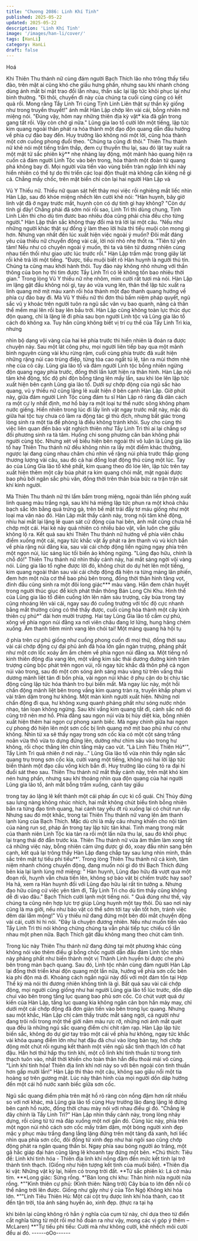 ```yaml
---
title: "Chương 2086: Linh Khí Tinh"
published: 2025-05-22
updated: 2025-05-22
description: 'Linh Khí Tinh'
image: '/images/han-li/cover/'
tags: [HanLi]
category: HanLi
draft: false
---
```


Hoá

Khi Thiên Thu thánh nữ cùng đám người Bạch Thích lão nho
trông thấy tiểu đảo, trên mặt ai cũng khó che giấu hưng phấn,
nhưng sau khi nhanh chóng dùng ánh mắt bí mật trao đổi lẫn
nhau, thần sắc lại lập tức khôi phục lại như bình thường.
"Đi thôi, chuyến đi này của chúng ta cuối cùng cũng có kết quả
rồi. Mong rằng Tẩy Linh Trì cùng Tịnh Linh Liên thật sự thần kỳ
giống như trong truyền thuyết!" ánh mắt Hàn Lập chớp lên vài cái,
bỗng nhiên mở miệng nói.
"Đúng vậy, hôm nay những thiên địa kỳ vật* kia đã gần trong gang
tất rồi. Vậy còn chờ gì nữa." Lũng gia lao tổ cười lớn một tiếng,
lập tức kim quang ngoài thân phát ra hóa thành một đạo độn
quang dẫn đầu hướng về phía cự đảo bay đến.
Huy trưởng lão không nói một lời, cũng hóa thành một cơn cuồng
phong đuổi theo.
"Chúng ta cũng đi thôi."
Thiên Thu thánh nữ khẽ nói một tiếng trầm thấp, đem cự thuyền
thu lại, sau đó lật tay xuất ra một mặt tử sắc phiên kỳ** nhẹ nhàng
lay động, một mảnh hào quang hiện ra cuốn cả đám người Linh
Tộc vào bên trong, hóa thành một đoàn tử quang phá không bay
đi.
Mọi người vừa tiến vào vùng biển tràn ngập linh khí này hiển
nhiên có thể tự do thi triển các loại độn thuật mà không cần kiêng
nể gì cả.
Chẳng mấy chốc, trên mặt biển chỉ còn lại hai người Hàn Lập và

Vũ Y Thiếu nữ.
Thiếu nữ quan sát hết thảy mọi việc rồi nghiêng mắt liếc nhìn Hàn
Lập, sau đó khóe miệng nhếch lên cười khẽ nói:
"Hàn huynh, bây giờ linh vật đã ở ngay trước mắt, huynh còn có
dự tính gì hay không?
"Còn dự tính gì đây! Chẳng phải đã sớm nói rồi sao, Linh Trì thì
dùng chung, Tịnh Linh Liên thì cho dù tìm đươc bao nhiêu đóa
cũng phải chia đều cho từng người." Hàn Lập thần sắc không
thay đổi mà trả lời lại một câu.
"Nếu như những người khác thật sự đồng ý làm theo lời hứa thì
tiểu muội còn mong gì hơn. Nhưng vạn nhất đến lúc xuất hiện
việc ngoài ý muốn? Đôi mắt đáng yêu của thiếu nữ chuyển động
vài cái, lời nói nhỏ nhẹ thốt ra.
"Tiên tử yên tâm! Nếu như có chụyên ngoài ý muốn, thì ta và tiên
tử đương nhiên cùng nhau tiến thối như giao ước lúc trước rồi."
Hàn Lập trầm mặc trong giây lát rồi khẽ trả lời một tiếng.
"Được, tiểu muội biết rõ Hàn huynh là người thủ tín. Chúng ta
cũng mau khởi hành thôi. Tuy đảo này không nhỏ nhưng với thần
thông của bọn họ thì tìm được Tẩy Linh Trì có lẽ không tốn bao
nhiêu thời gian." Trong lòng Vũ Y thiếu nữ nhẹ nhõm, mỉm cười
rất tươi mà nói.
Hàn Lập im lặng gật đầu không nói gì, tay áo vừa vung lên, thân
thể lập tức xuất ra linh quang mờ mịt màu xanh rồi hóa thành một
đạo thanh quang hướng về phía cự đảo bay đi.
Mà Vũ Y thiếu nữ thì đơn thủ bấm niệm pháp quyết, ngũ sắc vũ y
khoác trên người tuôn ra ngũ sắc vân vụ bao quanh, nâng cả thân
thể mềm mại lên rồi bay lên bầu trời.
Hàn Lập cũng không toàn lực thúc dục độn quang, chỉ là lặng lẽ đi
phía sau bọn người Linh tộc và Lũng gia lão tổ cách đó không xa.
Tuy hắn cũng không biết vị trí cụ thể của Tẩy Linh Trì kia, nhưng

nhìn bộ dạng vội vàng của hai kẻ phía trước thì hiển nhiên là
đoán ra được chuyện này.
Sau một lát công phu, mọi người liên tiếp bay qua một mảnh bình
nguyên cùng vài khu rừng rậm, cuối cùng phía trước đã xuất hiện
những rặng núi cao trùng điệp, từng tòa cao ngất tú lệ, tản ra mùi
thơm nhè nhẹ của cỏ cây.
Lũng gia lão tổ và đám người Linh tộc bỗng nhiên ngừng độn
quang ngay phía trước, đồng thời lần lượt hiện ra thân hình.
Hàn Lập nội tâm khẽ động, tốc độ phi độn bỗng tăng lên mấy lần,
sau khi lóe lên lập tức xuất hiện bên cạnh Lũng gia lão tổ.
Dưới sự chớp động của ngũ sắc hào quang, vũ y thiếu nữ cũng
lặng lẽ xuất hiện ở bên cạnh Hàn Lập.
Giờ phút này, giữa đám người Linh Tộc cùng đám tu sĩ Hàn Lập
rõ ràng đã dãn cách ra một cự ly nhất định, mơ hồ bày ra một loại
tư thế nước sông không phạm nước giếng.
Hiển nhiên trong lúc đi lấy linh vật ngay trước mắt này, mặc dù
giữa hai tộc tuy chưa có làm ra động tác gì thù địch, nhưng bất
giác trong lòng sinh ra một tia đề phòng là điều không tránh khỏi.
Suy cho cùng thì việc liên quan đến bảo vật nghịch thiên như Tẩy
Linh Trì thì ai lại chẳng sợ đối phương sinh ra tà tâm. Huống chi
song phương căn bản không phải người cùng tộc.
Nhưng xét về biểu hiện bên ngoài thì vô luận là Lũng gia lão tổ
hay Thiên Thu thánh nữ đều không nhìn ra lấy một điểm khác
thường, ngược lại đang cùng nhau chăm chú nhìn về rặng núi
phía trước thấp giọng thương lượng vài câu, sau đó cả hai đồng
loạt động thủ cùng một lúc.
Tay áo của Lũng Gia lão tổ khẽ phất, kim quang theo đó lóe lên,
lập tức trên tay xuất hiện thêm một cây búa phát ra kim quang
chói mắt, mặt ngoài được bao phủ bởi ngân sắc phù văn, đồng
thời trên thân búa bức ra trận trận sát khí kinh người.

Mà Thiên Thu thánh nữ thì lẩm bẩm trong miệng, ngoài thân liền
phóng xuất linh quang màu trắng ngà, sau khi há miệng lập tức
phun ra một khoả châu bạch sắc lớn bằng quả trứng gà, trên bề
mặt trải đầy tơ máu giống như một loại ma văn nào đó.
Hàn Lâp mắt thấy cảnh này, trong nội tâm khẽ động, nhíu hai mắt
lại lặng lẽ quan sát cử động của hai bên, ánh mắt cũng chưa hề
chớp một cái.
Hai kẻ này quả nhiên có nhiều bảo vật, vẫn luôn che giấu không
lộ ra.
Kết quả sau khi Thiên Thu thánh nữ hướng về phía viên châu
điểm xuống một cái, ngay tức khắc vật ấy phát ra âm thanh vù vù
kích bắn về phía rặng núi đằng kia, sau vài cái chớp động liền
ngừng ngay phía trên một ngọn núi, lúc sáng lúc tối biến ảo không
ngừng.
"Lũng đạo hữu, chính là chỗ đó!" Thiên Thu thánh nữ nhìn thấy
cảnh này, hai mắt sáng ngời vội vàng nói.
Lũng gia lão tổ nghe được lời đó, không chút do dự hét lên một
tiếng, kim quang ngoài thân sau vài cái chớp động đã hiện ra
từng mảng lân phiến, đem hơn một nửa cơ thể bao phủ bên
trong, đồng thời thân hình tăng vọt, đỉnh đầu cũng sinh ra một đôi
long giác*** màu vàng.
Hắn đem chân huyết trong người thúc giục để kích phát thần
thông Bán Long Chi Khu.
Hình thể của Lũng gia lão tổ điên cuồng lớn lên năm sáu trượng,
cây búa trong tay cũng nhoáng lên vài cái, ngay sau đó cuồng
trướng với tốc độ cực nhanh bằng mắt thường cũng có thể thấy
được, cuối cùng hóa thành một cây kình thiên cự phủ*" dài hơn
mười trượng.
Hai tay Lũng Gia lão tổ cầm cự phủ, xông về phía ngọn núi đằng
xa nơi viên châu đang lơ lửng, hung hăng chém xuống.
Âm thanh tiêm minh vang lên chói tai! Một mảng quang hà hội tụ

ở phía trên cự phủ giống như cuồng phong cuốn đi mọi thứ, đồng
thời sau vài cái chớp động cự đại phủ ảnh đã hóa lớn gần ngàn
trượng, phảng phất như một cơn lốc xoáy ầm ầm chém về phía
ngọn núi đằng xa.
Một tiếng nổ kinh thiên động địa vang lên, một vầng kim sắc thái
dương đường kính trăm trượng cũng bộc phát trên ngọn vúi, rồi
ngay tức khắc đã thôn phệ cả ngọn núi vào trong, sau đó một cơn
sóng ánh sáng màu vàng từ trên vầng thái dương mãnh liệt tản đi
bốn phía, vài ngọn núi khác ở phụ cận do bị chịu tác động cũng
lập tức hóa thành tro bụi biến mất.
Mà ngay lúc này, một hồi chấn động mãnh liệt bên trong vầng kim
quang tràn ra, truyền khắp phạm vi vài trăm dặm trong hư không.
Một màn kinh người xuất hiện.
Những nơi chấn động đi qua, hư không xung quanh phảng phất
như sóng nước nhộn nhạo, tán loạn không ngừng. Sau khi vầng
kim quang tắt đi, cảnh sắc nơi đó cũng trở nên mơ hồ. Phía đằng
sau ngọn núi vừa bị hủy diệt kia, bỗng nhiên xuất hiện thêm hai
ngọn cự phong xanh biếc.
Mà ngay chính giữa hai ngọn cự phong đó hiện lên một sơn cốc bị
linh quang mờ mịt bao phủ như có như không.
Nhìn từ xa sẽ thấy ngay trong sơn cốc kia có một cột sáng trắng
noãn vừa thô vừa to dựng đứng lên, dường như chìm sâu vào
trong hư không, rồi chọc thẳng lên chín tầng mây cao vút.
"Là Linh Tiêu Thiên Hủ*'", Tẩy Linh Trì quả nhiên ở nơi này..."
Lũng Gia lão tổ vừa nhìn thấy ngân sắc quang trụ trong sơn cốc
kia, cười vang một tiếng, không nói hai lời lập tức biến thành một
đạo cầu vồng kích bắn đi.
Huy trưởng lão cũng tỏ ra đại hỉ đuổi sát theo sau.
Thiên Thu thánh nữ mắt thấy cảnh này, trên mặt khó kìm nén
hưng phấn, nhưng sau khi thoáng nhìn qua độn quang của hai
người Lũng gia lão tổ, ánh mắt bỗng trầm xuống, cánh tay giấu

trong tay áo lặng lẽ kết thành một cái pháp ấn cực kì cổ quái.
Chỉ Thủy đứng sau lưng nàng không nhúc nhích, hai mắt không
chút biểu tình bỗng nhiên bắn ra từng đạo tinh quang, hai cánh
tay yếu ớt rũ xuống lại có chút run rẩy.
Nhưng sau đó một khắc, trong tai Thiên Thu thánh nữ vang lên
âm thanh lạnh lùng của Bạch Thích. Mặc dù chỉ là mấy câu
nhưng khiến cho nội tâm của nàng run sợ, pháp ấn trong tay lập
tức tản khai.
Tinh mang trong mắt của thanh niên Linh Tộc kia tản ra rồi một
lần nữa thu lại, sau đó khôi phục lại trạng thái đờ đẫn trước kia.
Thiên Thu thánh nữ vừa âm thầm làm xong tất cả những việc này,
bỗng nhiên cảm ứng được gì đó, xoay đầu nhìn sang bên cạnh,
kết quả lại trông thấy Hàn Lập đang chắp tay sau lưng nhìn mình,
thần sắc trên mặt tự tiếu phi tiếu**'.
Trong lòng Thiên Thu thánh nữ cả kinh, tâm niệm nhanh chóng
chuyển động, đang muốn nói gì đó thì Bạch Thích đứng bên kia
lại lạnh lùng mở miệng:
" Hàn huynh, Lũng đạo hữu đã vượt qua một đoạn rồi, huynh vẫn
chưa tiến lên, không sợ bảo vât bị chiếm trước hay sao? Ha hả,
xem ra Hàn huynh đối với Lũng đạo hữu lại rất tin tưởng a. Nhưng
đạo hữu cũng cứ việc yên tâm đi, Tẩy Linh Trì cho dù tìm thấy
cũng không dễ đi vào đâu." Bạch Thích cười lạnh một tiếng nói.
" Quả đúng như thế, vậy chúng ta cũng nên hợp lực trợ giúp Lũng
huynh một tay thôi. Dù sao nơi này cũng là ma giới, nếu như bảo
vật có thể sớm tới tay vẫn tốt hơn, tránh việc đêm dài lắm mộng!"
Vũ y thiếu nữ đang đứng một bên đôi mắt chuyển động vài cái,
cười hì hì nói.
"Đây là chuyện đương nhiên. Nếu như muốn tiến vào Tẩy Linh Trì
thì nói không chừng chúng ta vẫn phải tiếp tục chiếu cố lẫn nhau
một phen nữa. Bạch Thích gật đầu không mang theo chút cảm
tình.

Trong lúc này Thiên Thu thánh nữ đang đứng tại môt phương
khác cũng không nói vào thêm điều gì bỗng chốc người dẫn đầu
đám Linh tộc nhân này phảng phất như biến thành một vị Thánh
Linh huyền bí được che phủ bên trong màn bạch quang.
Sau đó, Linh tộc nhân cùng đám người Hàn Lập lại đồng thời triển
khai độn quang một lần nữa, hướng về phía sơn cốc bên kia phi
độn mà đi.
Khoảng cách ngắn ngủi này đối với một đám tồn tại Hợp Thể kỳ
mà nói thì đương nhiên không tính là gì.
Bất quá sau vài cái chớp động, mọi người cũng giống như hai
người Lũng gia lão tổ lúc trước, dồn dập chui vào bên trong tầng
lục quang bao phủ sơn cốc.
Có chút vượt quá dự kiến của Hàn Lập, tầng lục quang kia không
ngăn cản bọn hắn mảy may, chỉ dưới một cái chớp động đã đơn
giản tiến vào bên trong lục quang.
Nhưng sau một khắc, Hàn Lập chỉ cảm thấy trước mắt sáng ngời,
cả người như đang trôi nổi trong một thế giới năm màu rực rỡ,
những nơi ánh mắt quét qua đều là những ngũ sắc quang điểm
chi chít rậm rạp.
Hàn Lập lập tức biến sắc, không do dự giơ tay trảo một cái về
phía hư không, ngay tức khắc vài khỏa quang điểm lớn như hạt
đậu đã chui vào lòng bàn tay, hơi chớp động môt chút rồi ngưng
kết thành một viên ngũ sắc tinh thạch lớn cỡ hạt đậu.
Hắn hơi thử hấp thụ tinh khí, một cỗ linh khí tinh thuần từ trong
tinh thạch tuôn vào, nhất thời khiến cho toàn thân hắn đều thoải
mái vô cùng.
"Linh khí tinh hóa! Thiên địa linh khí nơi này so với bên ngoài còn
tinh thuần hơn gấp mười lần!" Hàn Lập thì thào một câu, không
sao giấu nổi một tia hoảng sợ trên gương mặt.
Lúc này thân hình của mọi người dồn dâp hướng đến một cái hồ
nước xanh biếc giữa sơn cốc.

Ngũ sắc quang điểm phía trên mặt hồ rõ ràng còn nồng đậm hơn
rất nhiều so với nơi khác, mà Lũng gia lão tổ cùng Huy trưởng lão
đang lặng lẽ đứng bên cạnh hồ nước, đồng thời chau mày nói với
nhau điều gì đó.
"Chẳng lẽ đây chính là Tẩy Linh Trì?"
Hàn Lập nhìn thấy cảnh này, trong lòng nhảy dựng, rồi cũng từ từ
mà đáp xuống một nơi gần đó.
Cùng lúc này, phía trên một ngọn núi nhỏ cách sơn cốc mấy trăm
dặm, một bóng người xinh đẹp mặc y phục màu trắng đang lẳng
lặng đứng trên một tảng đá xanh, hơi liếc nhìn qua phía sơn cốc,
đôi đồng tử xinh đẹp như hai ngôi sao cũng chớp động phát ra
ngân quang thần bí.
Ngay phía sau bóng người áo trắng, một gã hắc giáp đại hán
cũng lặng lẽ khoanh tay đứng một bên.
*Chú thích:
Tiêu đề: Linh khí tinh hóa - Thiên địa linh khí nồng đậm đến mức
kết tinh lại trở thành tinh thạch. (Giống như hiện tượng kết tinh
của muối biển).
*Thiên địa kì vật: Những vật kỳ lại, hiếm có trong trời đất.
**Tử sắc phiên kì: Lá cờ màu tím.
***Long giác: Sừng rồng.
*"Bán long chi khu: Thân hình nửa người nửa rồng.
*""Kình thiên cự phủ: (Kình thiên: Nâng trời) Cây búa to lớn đến
nỗi có thể nâng trời lên được. Giống như gậy như ý của Tôn Ngộ
Không khi hóa lớn.
*""Linh Tiêu Thiên Hủ: Một cái cột trụ được linh khí hóa thành, cao
tít đến tận trời, tỏa ánh sáng huyền ảo, xinh đẹp. (thực ra tại hạ

khi biên lại cũng không rõ hẳn ý nghĩa của cụm từ này, chỉ dựa
theo từ điển cắt nghĩa từng từ một rồi mơ hồ đoán ra như vậy,
mong các vị góp ý thêm – McLaren)
**"Tự tiếu phi tiếu: Cười mà như không cười, khẽ nhếch môi cười
đểu ai đó.
------oOo------
